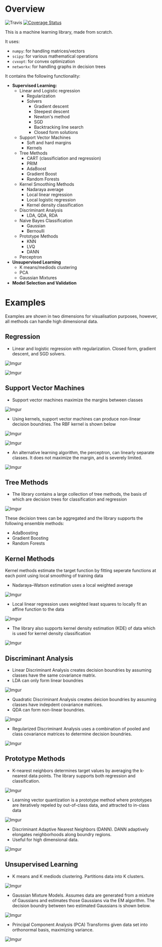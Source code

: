 # Overview

![Travis](https://travis-ci.org/christopherjenness/ML-lib.svg?branch=master) [![Coverage Status](https://coveralls.io/repos/github/christopherjenness/ML-lib/badge.svg?branch=master)](https://coveralls.io/github/christopherjenness/ML-lib?branch=master)

This is a machine learning library, made from scratch.  

It uses:
* `numpy`: for handling matrices/vectors
* `scipy`: for various mathematical operations
* `cvxopt`: for convex optimization
* `networkx`: for handling graphs in decision trees

It contains the following functionality:
* **Supervised Learning:**
  * Linear and Logistic regression
    * Regularization
    * Solvers
      * Gradient descent
      * Steepest descent
      * Newton's method
      * SGD
      * Backtracking line search
      * Closed form solutions
  * Support Vector Machines
    * Soft and hard margins
    * Kernels
  * Tree Methods
    * CART (classificiation and regression)
    * PRIM
    * AdaBoost
    * Gradient Boost
    * Random Forests
  * Kernel Smoothing Methods
    * Nadaraya average
    * Local linear regression
    * Local logistic regression
    * Kernel density classification
  * Discriminant Analysis
    * LDA, QDA, RDA
  * Naive Bayes Classification
    * Gaussian
    * Bernoulli
  * Prototype Methods
    * KNN
    * LVQ
    * DANN
  * Perceptron
* **Unsupervised Learning**
  * K means/mediods clustering
  * PCA
  * Gaussian Mixtures
* **Model Selection and Validation**

# Examples
Examples are shown in two dimensions for visualisation purposes, however, all methods can handle high dimensional data.
## Regression

* Linear and logistic regression with regularization.  Closed form, gradient descent, and SGD solvers.

![Imgur](http://i.imgur.com/dtihcxa.png)

![Imgur](http://i.imgur.com/MDecAmb.png)


## Support Vector Machines

* Support vector machines maximize the margins between classes

![Imgur](http://i.imgur.com/wojgsUN.png)

* Using kernels, support vector machines can produce non-linear decision boundries.  The RBF kernel is shown below

![Imgur](http://i.imgur.com/crDrds0.png)

![Imgur](http://i.imgur.com/NJ2oKls.png)

* An alternative learning algorithm, the perceptron, can linearly separate classes.  It does not maximize the margin, and is severely limited.

![Imgur](http://i.imgur.com/0XtFnWk.png)

## Tree Methods

* The library contains a large collection of tree methods, the basis of which are decision trees for classification and regression

![Imgur](http://i.imgur.com/Mf3KRCl.png)

These decision trees can be aggregated and the library supports the following ensemble methods:
* AdaBoosting
* Gradient Boosting
* Random Forests

## Kernel Methods

Kernel methods estimate the target function by fitting seperate functions at each point using local smoothing of training data

* Nadaraya–Watson estimation uses a local weighted average

![Imgur](http://i.imgur.com/EsqDMsS.png)

* Local linear regression uses weighted least squares to locally fit an affine function to the data

![Imgur](http://i.imgur.com/1hiVYKw.png)

* The library also supports kernel density estimation (KDE) of data which is used for kernel density classification

![Imgur](http://i.imgur.com/7pGHjf0.png)

## Discriminant Analysis

* Linear Discriminant Analysis creates decision boundries by assuming classes have the same covariance matrix.
* LDA can only form linear boundries

![Imgur](http://i.imgur.com/J9M3OBH.png)

* Quadratic Discriminant Analysis creates deicion boundries by assuming classes have indepdent covariance matrices.
* QDA can form non-linear boundries.

![Imgur](http://i.imgur.com/QpWG7UJ.png)

* Regularized Discriminant Analysis uses a combination of pooled and class covariance matrices to determine decision boundries.

![Imgur](http://i.imgur.com/AQ7bYWU.png)

## Prototype Methods

* K-nearest neighbors determines target values by averaging the k-nearest data points.  The library supports both regression and classification.

![Imgur](http://i.imgur.com/L7svJaA.png)

* Learning vector quantization is a prototype method where prototypes are iteratively repeled by out-of-class data, and attracted to in-class data

![Imgur](http://i.imgur.com/tSC85zu.png)

* Discriminant Adaptive Nearest Neighbors (DANN). DANN adaptively elongates neighborhoods along boundry regions.
* Useful for high dimensional data.

![Imgur](http://i.imgur.com/jyiq2z8.png)

## Unsupervised Learning

* K means and K mediods clustering.  Partitions data into K clusters.

![Imgur](http://i.imgur.com/cwLxmyR.png)

* Gaussian Mixture Models.  Assumes data are generated from a mixture of Gaussians and estimates those Gaussians via the EM algorithm.  The decision boundry between two estimated Gaussians is shown below.

![Imgur](http://i.imgur.com/3c0RAmj.png)

* Principal Component Analysis (PCA) Transforms given data set into orthonormal basis, maximizing variance.

![Imgur](http://i.imgur.com/un3ItuG.png)


